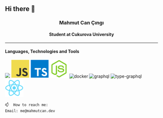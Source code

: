 <h2>Hi there 👋</h2>
<h3 align='center'>Mahmut Can Çıngı</h3>
<h4 align='center'>Student at Cukurova University</h4>
<hr />

<h4>Languages, Technologies and Tools</h4>
<div align='left'>

<img src='https://cdn.jsdelivr.net/gh/devicons/devicon/icons/vscode/vscode-original.svg' width='60' />
<img src='https://raw.githubusercontent.com/devicons/devicon/master/icons/javascript/javascript-original.svg' width='60' alt='javascript' />
<img src='https://raw.githubusercontent.com/devicons/devicon/master/icons/typescript/typescript-original.svg' width='60' alt='typescript' />
<img src='https://raw.githubusercontent.com/devicons/devicon/master/icons/nodejs/nodejs-original.svg' width='60' alt='nodejs' />
<img src='https://cdn4.iconfinder.com/data/icons/logos-and-brands/512/97_Docker_logo_logos-512.png' width='60' alt='docker' />
<img src='https://cdn.jsdelivr.net/gh/devicons/devicon/icons/graphql/graphql-plain.svg' width='60' alt='graphql' />
<img src='https://typegraphql.com/img/logo.png' width='62' alt='type-graphql' />
<img src='https://raw.githubusercontent.com/devicons/devicon/master/icons/react/react-original.svg' width='60' alt='react' />
</div>

```
📫  How to reach me: 
Email: me@mahmutcan.dev
```
